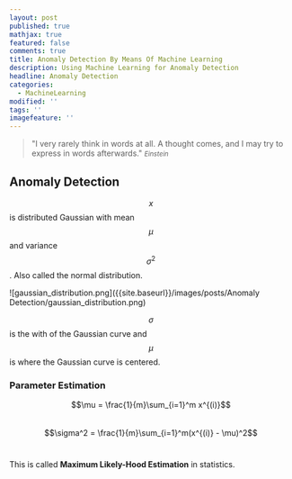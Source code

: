 ```yaml
---
layout: post
published: true
mathjax: true
featured: false
comments: true
title: Anomaly Detection By Means Of Machine Learning
description: Using Machine Learning for Anomaly Detection
headline: Anomaly Detection
categories:
  - MachineLearning
modified: ''
tags: ''
imagefeature: ''
---
```

>&quot;I very rarely think in words at all. A thought comes, and I may try to express in words afterwards.&quot;
><small><cite title="Einstein">Einstein</cite></small>

## Anomaly Detection
$$x$$ is distributed Gaussian with mean $$\mu$$ and variance $$\sigma^2$$. Also called the normal distribution.

![gaussian_distribution.png]({{site.baseurl}}/images/posts/Anomaly Detection/gaussian_distribution.png)

$$\sigma$$ is the with of the Gaussian curve and $$\mu$$ is where the Gaussian curve is centered.

### Parameter Estimation
$$\mu = \frac{1}{m}\sum_{i=1}^m x^{(i)}$$<br>
$$\sigma^2 = \frac{1}{m}\sum_{i=1}^m(x^{(i)} - \mu)^2$$<br>

This is called **Maximum Likely-Hood Estimation** in statistics.

